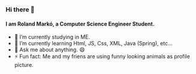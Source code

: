 ### Hi there 👋

#### I am Roland Markó, a Computer Science Engineer Student.


- 🔭 I’m currently studying in ME.
- 🌱 I’m currently learning Html, JS, Css, XML, Java (Spring), etc...
- 💬 Ask me about anything. 😄
- ⚡ Fun fact: Me and my friens are using funny looking animals as profile picture.

